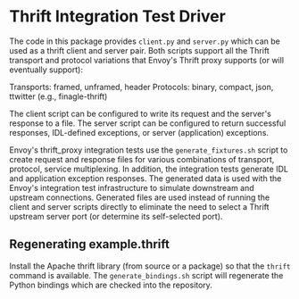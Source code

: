 Thrift Integration Test Driver
==============================

The code in this package provides `client.py` and `server.py` which
can be used as a thrift client and server pair. Both scripts support
all the Thrift transport and protocol variations that Envoy's Thrift
proxy supports (or will eventually support):

Transports: framed, unframed, header
Protocols: binary, compact, json, ttwitter (e.g., finagle-thrift)

The client script can be configured to write its request and the
server's response to a file. The server script can be configured to
return successful responses, IDL-defined exceptions, or server
(application) exceptions.

Envoy's thrift_proxy integration tests use the `generate_fixtures.sh`
script to create request and response files for various combinations
of transport, protocol, service multiplexing. In addition, the
integration tests generate IDL and application exception responses.
The generated data is used with the Envoy's integration test
infrastructure to simulate downstream and upstream connections.
Generated files are used instead of running the client and server
scripts directly to eliminate the need to select a Thrift upstream
server port (or determine its self-selected port).

Regenerating example.thrift
---------------------------

Install the Apache thrift library (from source or a package) so that
the `thrift` command is available. The `generate_bindings.sh` script
will regenerate the Python bindings which are checked into the
repository.
